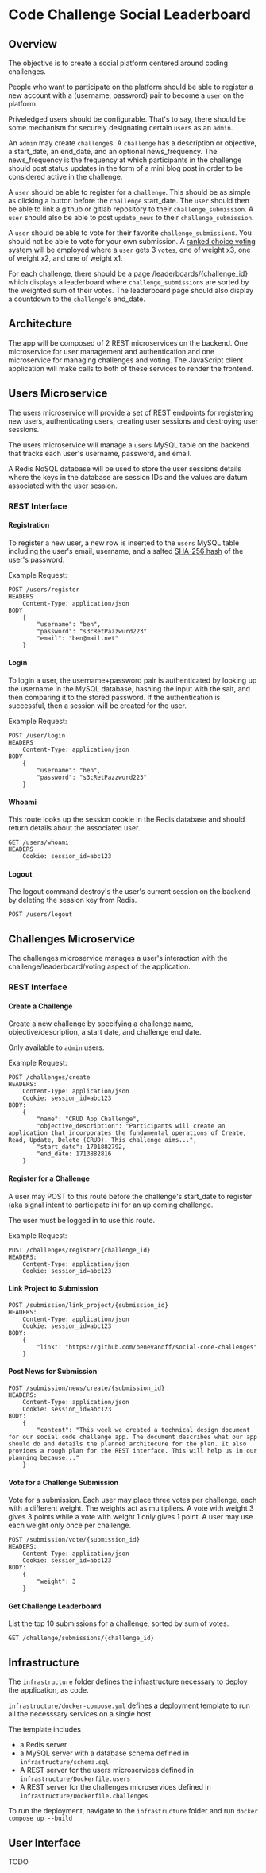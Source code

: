 # Code Challenge Social Leaderboard

## Overview

The objective is to create a social platform centered around coding challenges.

People who want to participate on the platform should be able to register a new account with a (username, password) pair to become a `user` on the platform.

Priveledged users should be configurable. That's to say, there should be some mechanism for securely designating certain `user`s as an `admin`.

An `admin` may create `challenge`s. A `challenge` has a description or objective, a start_date, an end_date, and an optional news_frequency. The news_frequency is the frequency at which participants in the challenge should post status updates in the form of a mini blog post in order to be considered active in the challenge.

A `user` should be able to register for a `challenge`. This should be as simple as clicking a button before the `challenge` start_date. The `user` should then be able to link a github or gitlab repository to their `challenge_submission`. A `user` should also be able to post `update_news` to their `challenge_submission`.

A `user` should be able to vote for their favorite `challenge_submission`s. You should not be able to vote for your own submission. A [ranked choice voting system](https://en.wikipedia.org/wiki/Ranked_voting) will be employed where a `user` gets 3 `votes`, one of weight x3, one of weight x2, and one of weight x1.

For each challenge, there should be a page /leaderboards/{challenge_id} which displays a leaderboard where `challenge_submission`s are sorted by the weighted sum of their votes. The leaderboard page should also display a countdown to the `challenge`'s end_date.

## Architecture

The app will be composed of 2 REST microservices on the backend. One microservice for user management and authentication and one microservice for managing challenges and voting. The JavaScript client application will make calls to both of these services to render the frontend.

## Users Microservice

The users microservice will provide a set of REST endpoints for registering new users, authenticating users, creating user sessions and destroying user sessions.

The users microservice will manage a `users` MySQL table on the backend that tracks each user's username, password, and email.

A Redis NoSQL database will be used to store the user sessions details where the keys in the database are session IDs and the values are datum associated with the user session.

### REST Interface

#### Registration

To register a new user, a new row is inserted to the `users` MySQL table including the user's email, username, and a salted [SHA-256 hash](https://en.wikipedia.org/wiki/SHA-2) of the user's password.

Example Request:
```
POST /users/register
HEADERS
    Content-Type: application/json
BODY
    {
        "username": "ben",
        "password": "s3cRetPazzwurd223"
        "email": "ben@mail.net"
    }
```

#### Login

To login a user, the username+password pair is authenticated by looking up the username in the MySQL database, hashing the input with the salt, and then comparing it to the stored password. If the authentication is successful, then a session will be created for the user.

Example Request:
```
POST /user/login
HEADERS
    Content-Type: application/json
BODY
    {
        "username": "ben",
        "password": "s3cRetPazzwurd223"
    }
```

#### Whoami

This route looks up the session cookie in the Redis database and should return details about the associated user.

```
GET /users/whoami
HEADERS
    Cookie: session_id=abc123
```

#### Logout

The logout command destroy's the user's current session on the backend by deleting the session key from Redis.

```
POST /users/logout
```

## Challenges Microservice

The challenges microservice manages a user's interaction with the challenge/leaderboard/voting aspect of the application.

### REST Interface

#### Create a Challenge

Create a new challenge by specifying a challenge name, objective/description, a start date, and challenge end date.

Only available to `admin` users.

Example Request:
```
POST /challenges/create
HEADERS:
    Content-Type: application/json
    Cookie: session_id=abc123
BODY:
    {
        "name": "CRUD App Challenge",
        "objective_description": "Participants will create an application that incorporates the fundamental operations of Create, Read, Update, Delete (CRUD). This challenge aims...",
        "start_date": 1701882792,
        "end_date: 1713882816
    }
```

#### Register for a Challenge

A user may POST to this route before the challenge's start_date to register (aka signal intent to participate in) for an up coming challenge.

The user must be logged in to use this route.

Example Request:
```
POST /challenges/register/{challenge_id}
HEADERS:
    Content-Type: application/json
    Cookie: session_id=abc123
```

#### Link Project to Submission

```
POST /submission/link_project/{submission_id}
HEADERS:
    Content-Type: application/json
    Cookie: session_id=abc123
BODY:
    {
        "link": "https://github.com/benevanoff/social-code-challenges"
    }
```

#### Post News for Submission

```
POST /submission/news/create/{submission_id}
HEADERS:
    Content-Type: application/json
    Cookie: session_id=abc123
BODY:
    {
        "content": "This week we created a technical design document for our social code challenge app. The document describes what our app should do and details the planned architecure for the plan. It also provides a rough plan for the REST interface. This will help us in our planning because..."
    }
```

#### Vote for a Challenge Submission

Vote for a submission. Each user may place three votes per challenge, each with a different weight. The weights act as multipliers. A vote with weight 3 gives 3 points while a vote with weight 1 only gives 1 point. A user may use each weight only once per challenge.

```
POST /submission/vote/{submission_id}
HEADERS:
    Content-Type: application/json
    Cookie: session_id=abc123
BODY:
    {
        "weight": 3
    }
```

#### Get Challenge Leaderboard

List the top 10 submissions for a challenge, sorted by sum of votes.

```
GET /challenge/submissions/{challenge_id}
```

## Infrastructure

The `infrastructure` folder defines the infrastructure necessary to deploy the application, as code.

`infrastructure/docker-compose.yml` defines a deployment template to run all the necesssary services on a single host.

The template includes
* a Redis server
* a MySQL server with a database schema defined in `infrastructure/schema.sql`
* A REST server for the users microservices defined in `infrastructure/Dockerfile.users`
* A REST server for the challenges microservices defined in `infrastructure/Dockerfile.challenges`

To run the deployment, navigate to the `infrastructure` folder and run `docker compose up --build`

## User Interface

TODO
